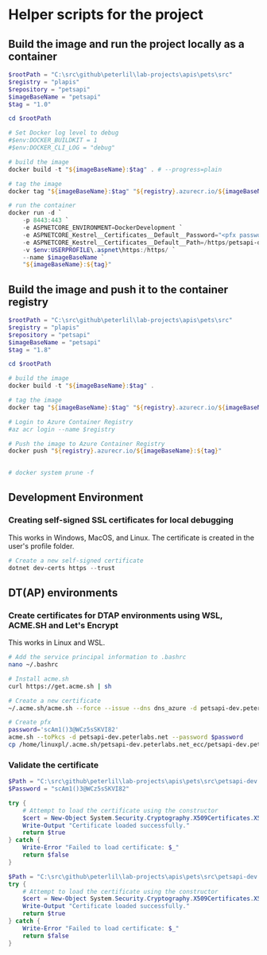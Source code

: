 ﻿# Helper scripts for the project

## Build the image and run the project locally as a container

```powershell
$rootPath = "C:\src\github\peterlil\lab-projects\apis\pets\src"
$registry = "plapis"
$repository = "petsapi"
$imageBaseName = "petsapi"
$tag = "1.0"

cd $rootPath

# Set Docker log level to debug
#$env:DOCKER_BUILDKIT = 1
#$env:DOCKER_CLI_LOG = "debug"

# build the image
docker build -t "${imageBaseName}:$tag" . # --progress=plain

# tag the image
docker tag "${imageBaseName}:$tag" "${registry}.azurecr.io/${imageBaseName}:${tag}"

# run the container
docker run -d `
    -p 8443:443 `
    -e ASPNETCORE_ENVIRONMENT=DockerDevelopment `
    -e ASPNETCORE_Kestrel__Certificates__Default__Password="<pfx password>" `
    -e ASPNETCORE_Kestrel__Certificates__Default__Path=/https/petsapi-dev.peterlabs.net.pfx `
    -v $env:USERPROFILE\.aspnet\https:/https/ `
    --name $imageBaseName `
    "${imageBaseName}:${tag}"


```

## Build the image and push it to the container registry

```powershell
$rootPath = "C:\src\github\peterlil\lab-projects\apis\pets\src"
$registry = "plapis"
$repository = "petsapi"
$imageBaseName = "petsapi"
$tag = "1.8"

cd $rootPath

# build the image
docker build -t "${imageBaseName}:$tag" .

# tag the image
docker tag "${imageBaseName}:$tag" "${registry}.azurecr.io/${imageBaseName}:${tag}"

# Login to Azure Container Registry
#az acr login --name $registry

# Push the image to Azure Container Registry
docker push "${registry}.azurecr.io/${imageBaseName}:${tag}"

   
# docker system prune -f
```

## Development Environment

### Creating self-signed SSL certificates for local debugging

This works in Windows, MacOS, and Linux. The certificate is created in the user's profile folder.
```powershell
# Create a new self-signed certificate
dotnet dev-certs https --trust
```

## DT(AP) environments

### Create certificates for DTAP environments using WSL, ACME.SH and Let's Encrypt

This works in Linux and WSL.
```bash
# Add the service principal information to .bashrc
nano ~/.bashrc

# Install acme.sh
curl https://get.acme.sh | sh

# Create a new certificate
~/.acme.sh/acme.sh --force --issue --dns dns_azure -d petsapi-dev.peterlabs.net

# Create pfx
password='scAm1()3@WCz5sSKVI82'
acme.sh --toPkcs -d petsapi-dev.peterlabs.net --password $password
cp /home/linuxpl/.acme.sh/petsapi-dev.peterlabs.net_ecc/petsapi-dev.peterlabs.net.pfx /mnt/c/src/github/peterlil/lab-projects/apis/pets/src
```

### Validate the certificate
```powershell
$Path = "C:\src\github\peterlil\lab-projects\apis\pets\src\petsapi-dev.peterlabs.net.pfx"
$Password = "scAm1()3@WCz5sSKVI82"

try {
    # Attempt to load the certificate using the constructor
    $cert = New-Object System.Security.Cryptography.X509Certificates.X509Certificate2($Path, $Password)
    Write-Output "Certificate loaded successfully."
    return $true
} catch {
    Write-Error "Failed to load certificate: $_"
    return $false
}

$Path = "C:\src\github\peterlil\lab-projects\apis\pets\src\petsapi-dev.peterlabs.net-easy.pfx"
try {
    # Attempt to load the certificate using the constructor
    $cert = New-Object System.Security.Cryptography.X509Certificates.X509Certificate2($Path, "mysimplepwd")
    Write-Output "Certificate loaded successfully."
    return $true
} catch {
    Write-Error "Failed to load certificate: $_"
    return $false
}
```
